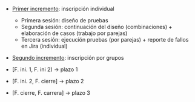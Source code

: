 - <u>Primer incremento</u>: inscripción individual
	- Primera sesión: diseño de pruebas
	- Segunda sesión: continuación del diseño (combinaciones) + elaboración de casos (trabajo por parejas)
	- Tercera sesión: ejecución pruebas (por parejas) + reporte de fallos en Jira (individual)
- <u>Segundo incremento</u>: inscripción por grupos

- \[F. ini. 1, F. ini 2) → plazo 1
- \[F. ini. 2, F. cierre] → plazo 2
- \[F. cierre, F. carrera] → plazo 3